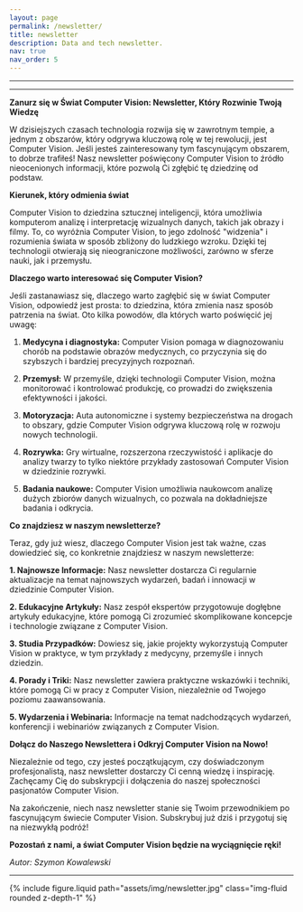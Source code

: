 ```yaml
---
layout: page
permalink: /newsletter/
title: newsletter
description: Data and tech newsletter.
nav: true
nav_order: 5
---
```


<hr>

<div id="custom-substack-embed"></div>


<script>
  window.CustomSubstackWidget = {
    substackUrl: "szymonkowalewski.substack.com",
    placeholder: "example@gmail.com",
    buttonText: "Subscribe",
    theme: "purple"
  };
</script>
<script src="https://substackapi.com/widget.js" async></script>

<hr>

**Zanurz się w Świat Computer Vision: Newsletter, Który Rozwinie Twoją Wiedzę**

W dzisiejszych czasach technologia rozwija się w zawrotnym tempie, a jednym z obszarów, który odgrywa kluczową rolę w tej rewolucji, jest Computer Vision. Jeśli jesteś zainteresowany tym fascynującym obszarem, to dobrze trafiłeś! Nasz newsletter poświęcony Computer Vision to źródło nieocenionych informacji, które pozwolą Ci zgłębić tę dziedzinę od podstaw.

**Kierunek, który odmienia świat**

Computer Vision to dziedzina sztucznej inteligencji, która umożliwia komputerom analizę i interpretację wizualnych danych, takich jak obrazy i filmy. To, co wyróżnia Computer Vision, to jego zdolność "widzenia" i rozumienia świata w sposób zbliżony do ludzkiego wzroku. Dzięki tej technologii otwierają się nieograniczone możliwości, zarówno w sferze nauki, jak i przemysłu.

**Dlaczego warto interesować się Computer Vision?**

Jeśli zastanawiasz się, dlaczego warto zagłębić się w świat Computer Vision, odpowiedź jest prosta: to dziedzina, która zmienia nasz sposób patrzenia na świat. Oto kilka powodów, dla których warto poświęcić jej uwagę:

1. **Medycyna i diagnostyka:** Computer Vision pomaga w diagnozowaniu chorób na podstawie obrazów medycznych, co przyczynia się do szybszych i bardziej precyzyjnych rozpoznań.

2. **Przemysł:** W przemyśle, dzięki technologii Computer Vision, można monitorować i kontrolować produkcję, co prowadzi do zwiększenia efektywności i jakości.

3. **Motoryzacja:** Auta autonomiczne i systemy bezpieczeństwa na drogach to obszary, gdzie Computer Vision odgrywa kluczową rolę w rozwoju nowych technologii.

4. **Rozrywka:** Gry wirtualne, rozszerzona rzeczywistość i aplikacje do analizy twarzy to tylko niektóre przykłady zastosowań Computer Vision w dziedzinie rozrywki.

5. **Badania naukowe:** Computer Vision umożliwia naukowcom analizę dużych zbiorów danych wizualnych, co pozwala na dokładniejsze badania i odkrycia.

**Co znajdziesz w naszym newsletterze?**

Teraz, gdy już wiesz, dlaczego Computer Vision jest tak ważne, czas dowiedzieć się, co konkretnie znajdziesz w naszym newsletterze:

**1. Najnowsze Informacje:** Nasz newsletter dostarcza Ci regularnie aktualizacje na temat najnowszych wydarzeń, badań i innowacji w dziedzinie Computer Vision.

**2. Edukacyjne Artykuły:** Nasz zespół ekspertów przygotowuje dogłębne artykuły edukacyjne, które pomogą Ci zrozumieć skomplikowane koncepcje i technologie związane z Computer Vision.

**3. Studia Przypadków:** Dowiesz się, jakie projekty wykorzystują Computer Vision w praktyce, w tym przykłady z medycyny, przemyśle i innych dziedzin.

**4. Porady i Triki:** Nasz newsletter zawiera praktyczne wskazówki i techniki, które pomogą Ci w pracy z Computer Vision, niezależnie od Twojego poziomu zaawansowania.

**5. Wydarzenia i Webinaria:** Informacje na temat nadchodzących wydarzeń, konferencji i webinariów związanych z Computer Vision.

**Dołącz do Naszego Newslettera i Odkryj Computer Vision na Nowo!**

Niezależnie od tego, czy jesteś początkującym, czy doświadczonym profesjonalistą, nasz newsletter dostarczy Ci cenną wiedzę i inspirację. Zachęcamy Cię do subskrypcji i dołączenia do naszej społeczności pasjonatów Computer Vision.

Na zakończenie, niech nasz newsletter stanie się Twoim przewodnikiem po fascynującym świecie Computer Vision. Subskrybuj już dziś i przygotuj się na niezwykłą podróż!

**Pozostań z nami, a świat Computer Vision będzie na wyciągnięcie ręki!**

*Autor: Szymon Kowalewski*
<hr>

{% include figure.liquid path="assets/img/newsletter.jpg" class="img-fluid rounded z-depth-1" %}

